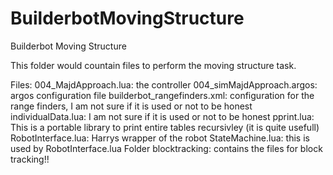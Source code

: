 # BuilderbotMovingStructure
Builderbot Moving Structure

This folder would countain files to perform the moving structure task. 

Files:
004_MajdApproach.lua: the controller
004_simMajdApproach.argos: argos configuration file
builderbot_rangefinders.xml: configuration for the range finders, I am not sure if it is used or not to be honest
individualData.lua: I am not sure if it is used or not to be honest
pprint.lua: This is a portable library to print entire tables recursivley (it is quite usefull)
RobotInterface.lua: Harrys wrapper of the robot
StateMachine.lua: this is used by RobotInterface.lua
Folder blocktracking: contains the files for block tracking!!
